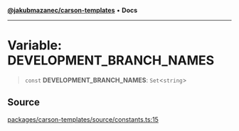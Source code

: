 [**@jakubmazanec/carson-templates**](../README.md) • **Docs**

---

# Variable: DEVELOPMENT_BRANCH_NAMES

> `const` **DEVELOPMENT_BRANCH_NAMES**: `Set`\<`string`\>

## Source

[packages/carson-templates/source/constants.ts:15](https://github.com/jakubmazanec/tools/blob/bb20df5276ddb119762948adc2cda520aef09f0f/packages/carson-templates/source/constants.ts#L15)
